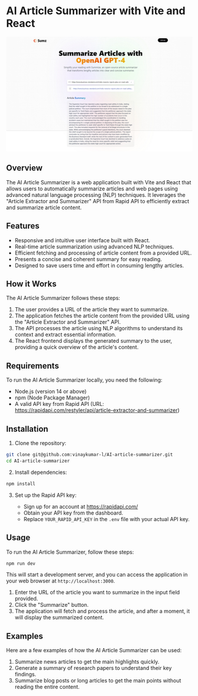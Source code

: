 # AI Article Summarizer with Vite and React

![AI Article Summarizer](./src/assets/ai-sum.jpeg)

## Overview

The AI Article Summarizer is a web application built with Vite and React that allows users to automatically summarize articles and web pages using advanced natural language processing (NLP) techniques. It leverages the "Article Extractor and Summarizer" API from Rapid API to efficiently extract and summarize article content.

## Features

- Responsive and intuitive user interface built with React.
- Real-time article summarization using advanced NLP techniques.
- Efficient fetching and processing of article content from a provided URL.
- Presents a concise and coherent summary for easy reading.
- Designed to save users time and effort in consuming lengthy articles.

## How it Works

The AI Article Summarizer follows these steps:

1. The user provides a URL of the article they want to summarize.
2. The application fetches the article content from the provided URL using the "Article Extractor and Summarizer" API.
3. The API processes the article using NLP algorithms to understand its context and extract essential information.
4. The React frontend displays the generated summary to the user, providing a quick overview of the article's content.

## Requirements

To run the AI Article Summarizer locally, you need the following:

- Node.js (version 14 or above)
- npm (Node Package Manager)
- A valid API key from Rapid API (URL: https://rapidapi.com/restyler/api/article-extractor-and-summarizer)

## Installation

1. Clone the repository:

```bash
git clone git@github.com:vinaykumar-l/AI-article-summarizer.git
cd AI-article-summarizer
```

2. Install dependencies:

```bash
npm install
```

3. Set up the Rapid API key:

   - Sign up for an account at https://rapidapi.com/
   - Obtain your API key from the dashboard.
   - Replace `YOUR_RAPID_API_KEY` in the `.env` file with your actual API key.

## Usage

To run the AI Article Summarizer, follow these steps:

```bash
npm run dev
```

This will start a development server, and you can access the application in your web browser at `http://localhost:3000`.

1. Enter the URL of the article you want to summarize in the input field provided.
2. Click the "Summarize" button.
3. The application will fetch and process the article, and after a moment, it will display the summarized content.

## Examples

Here are a few examples of how the AI Article Summarizer can be used:

1. Summarize news articles to get the main highlights quickly.
2. Generate a summary of research papers to understand their key findings.
3. Summarize blog posts or long articles to get the main points without reading the entire content.

